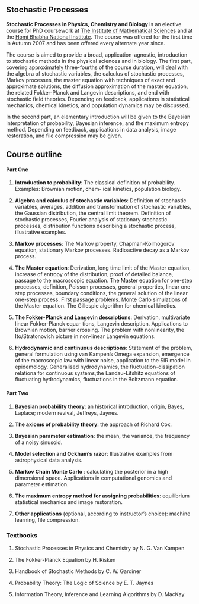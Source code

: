 ## Stochastic Processes

**Stochastic Processes in Physics, Chemistry and Biology** is an elective course for PhD coursework at [The Institute of Mathematical Sciences](www.imsc.res.in) and at the [Homi Bhabha National Institute](www.hbni.ac.in). The course was offered for the first time in Autumn 2007 and has been offered every alternate year since. 

The course is aimed to provide a broad, application-agnostic, introduction to stochastic methods in the physical sciences and in biology. The first part, covering approximately three-fourths of the course duration, will deal with the algebra of stochastic variables, the calculus of stochastic processes, Markov processes, the master equation with techniques of exact and approximate solutions, the diffusion approximation of the master equation, the related Fokker-Planck and Langevin descriptions, and end with stochastic field theories. Depending on feedback, applications in statistical mechanics, chemical kinetics, and population dynamics may be discussed. 

In the second part, an elementary introduction will be given to the Bayesian interpretation of probability, Bayesian inference, and the maximum entropy method. Depending on feedback, applications in data analysis, image restoration, and file compression may be given. 


## Course outline

#### Part One

1. **Introduction to probability**: The classical definition of probability. Examples: Brownian motion, chem- ical kinetics, population biology.2. **Algebra and calculus of stochastic variables**: Definition of stochastic variables, averages, addition and transformation of stochastic variables, the Gaussian distribution, the central limit theorem. Definition of stochastic processes, Fourier analysis of stationary stochastic processes, distribution functions describing a stochastic process, illustrative examples.3. **Markov processes**: The Markov property, Chapman-Kolmogorov equation, stationary Markov processes. Radioactive decay as a Markov process.4. **The Master equation**: Derivation, long time limit of the Master equation, increase of entropy of the distribution, proof of detailed balance, passage to the macroscopic equation. The Master equation for one-step processes, definition, Poisson processes, general properties, linear one-step processes, boundary conditions, the general solution of the linear one-step process. First passage problems. Monte Carlo simulations of the Master equation. The Gillespie algorithm for chemical kinetics.5. **The Fokker-Planck and Langevin descriptions**: Derivation, multivariate linear Fokker-Planck equa- tions, Langevin description. Applications to Brownian motion, barrier crossing. The problem with nonlinearity, the Ito/Stratonovich picture in non-linear Langevin equations.6. **Hydrodynamic and continuous descriptions**: Statement of the problem, general formulation using van Kampen’s Omega expansion, emergence of the macroscopic law with linear noise, application to the SIR model in epidemology. Generalised hydrodynamics, the fluctuation-dissipation relationa for continuous systems,the Landau-Lifshitz equations of fluctuating hydrodynamics, fluctuations in the Boltzmann equation.


#### Part Two
1. **Bayesian probability theory**: an historical introduction, origin, Bayes, Laplace; modern revival, Jeffreys, Jaynes.
2. **The axioms of probability theory**: the approach of Richard Cox.
3. **Bayesian parameter estimation**: the mean, the variance, the frequency of a noisy sinusoid.
4. **Model selection and Ockham’s razor**: Illustrative examples from astrophysical data analysis.

5. **Markov Chain Monte Carlo** : calculating the posterior in a high dimensional space. Applications in computational genomics and parameter estimation.
6. **The maximum entropy method for assigning probabilities**: equilibrium statistical mechanics and image restoration.
7. **Other applications** (optional, according to instructor’s choice): machine learning, file compression.


### Textbooks

1. Stochastic Processes in Physics and Chemistry by N. G. Van Kampen

2. The Fokker-Planck Equation by H. Risken

3. Handbook of Stochastic Methods by C. W. Gardiner

4. Probability Theory: The Logic of Science by E. T. Jaynes

5. Information Theory, Inference and Learning Algorithms by D. MacKay
